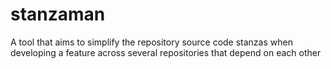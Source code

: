 # stanzaman
A tool that aims to simplify the repository source code stanzas when developing a feature across several repositories that depend on each other
